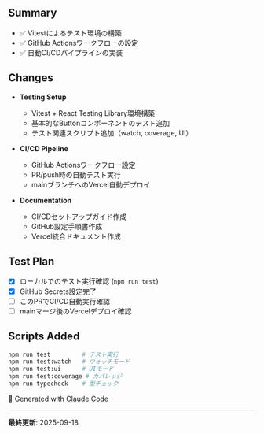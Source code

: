 ## Summary

- ✅ Vitestによるテスト環境の構築
- ✅ GitHub Actionsワークフローの設定
- ✅ 自動CI/CDパイプラインの実装

## Changes

- **Testing Setup**
  - Vitest + React Testing Library環境構築
  - 基本的なButtonコンポーネントのテスト追加
  - テスト関連スクリプト追加（watch, coverage, UI）

- **CI/CD Pipeline**
  - GitHub Actionsワークフロー設定
  - PR/push時の自動テスト実行
  - mainブランチへのVercel自動デプロイ

- **Documentation**
  - CI/CDセットアップガイド作成
  - GitHub設定手順書作成
  - Vercel統合ドキュメント作成

## Test Plan

- [x] ローカルでのテスト実行確認 (`npm run test`)
- [x] GitHub Secrets設定完了
- [ ] このPRでCI/CD自動実行確認
- [ ] mainマージ後のVercelデプロイ確認

## Scripts Added

```bash
npm run test         # テスト実行
npm run test:watch   # ウォッチモード
npm run test:ui      # UIモード
npm run test:coverage # カバレッジ
npm run typecheck    # 型チェック
```

🤖 Generated with [Claude Code](https://claude.ai/code)

---

**最終更新**: 2025-09-18
